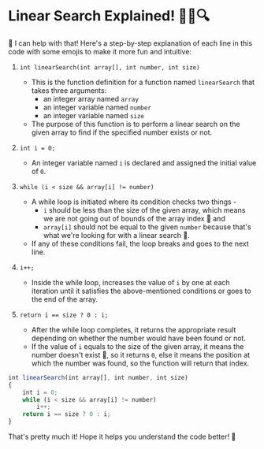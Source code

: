 
Linear Search Explained! 🕵️‍♂️🔍
=================================

🤖 I can help with that! Here's a step-by-step explanation of each line in this code with some emojis to make it more fun and intuitive:

1.  `int linearSearch(int array[], int number, int size)`
    
    *   This is the function definition for a function named `linearSearch` that takes three arguments:
        *   an integer array named `array`
        *   an integer variable named `number`
        *   an integer variable named `size`
    *   The purpose of this function is to perform a linear search on the given array to find if the specified number exists or not.
2.  `int i = 0;`
    
    *   An integer variable named `i` is declared and assigned the initial value of `0`.
3.  `while (i < size && array[i] != number)`
    
    *   A while loop is initiated where its condition checks two things -
        *   `i` should be less than the size of the given array, which means we are not going out of bounds of the array index 🔢 and
        *   `array[i]` should not be equal to the given `number` because that's what we're looking for with a linear search 🔎.
    *   If any of these conditions fail, the loop breaks and goes to the next line.
4.  `i++;`
    
    *   Inside the while loop, increases the value of `i` by one at each iteration until it satisfies the above-mentioned conditions or goes to the end of the array.
5.  `return i == size ? 0 : i;`
    
    *   After the while loop completes, it returns the appropriate result depending on whether the number would have been found or not.
    *   If the value of `i` equals to the size of the given array, it means the number doesn't exist 🚫, so it returns `0`, else it means the position at which the number was found, so the function will return that index.

```javascript
int linearSearch(int array[], int number, int size)
{
    int i = 0;
    while (i < size && array[i] != number)
        i++;
    return i == size ? 0 : i;
}
```

That's pretty much it! Hope it helps you understand the code better! 🙌